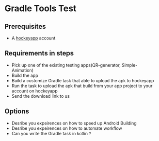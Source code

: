 # Gradle Tools Test

## Prerequisites
* A [hockeyapp](hockeyapp.net) account

## Requirements in steps
* Pick up one of the existing testing apps(QR-generator, Simple-Animation)
* Build the app
* Build a customize Gradle task that able to upload the apk to hockeyapp
* Run the task to upload the apk that build from your app project to your account on hockeyapp
* Send the download link to us

## Options
* Desribe you expeirences on how to speed up Android Building
* Desribe you expeirences on how to automate workflow
* Can you write the Gradle task in kotlin ?
